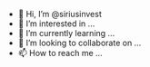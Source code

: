 - 👋 Hi, I’m @siriusinvest
- 👀 I’m interested in ...
- 🌱 I’m currently learning ...
- 💞️ I’m looking to collaborate on ...
- 📫 How to reach me ...

<!---
siriusinvest/siriusinvest is a ✨ special ✨ repository because its `README.md` (this file) appears on your GitHub profile.
You can click the Preview link to take a look at your changes.
--->
